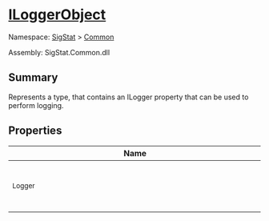 # [ILoggerObject](./ILoggerObject.md)

Namespace: [SigStat]() > [Common](./README.md)

Assembly: SigStat.Common.dll

## Summary
Represents a type, that contains an ILogger property that can be used to perform logging.

## Properties

| Name | Summary | 
| --- | --- | 
| <div style="width:490px"><sub>Logger</sub></div>| <sub>Gets or sets the ILogger implementation used to perform logging</sub></div>| <br>


